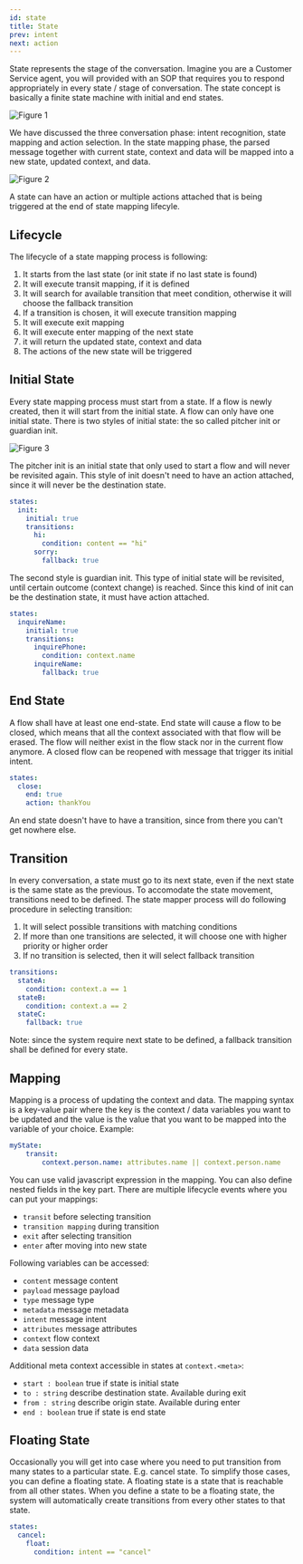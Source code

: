 ```yaml
---
id: state
title: State
prev: intent
next: action
---
```


State represents the stage of the conversation. Imagine you are a Customer Service agent, you will provided with an SOP that requires you to respond appropriately in every state / stage of conversation. The state concept is basically a finite state machine with initial and end states.

![Figure 1](/images/concepts/state/figure-1.png)

We have discussed the three conversation phase: intent recognition, state mapping and action selection. In the state mapping phase, the parsed message together with current state, context and data will be mapped into a new state, updated context, and data.

![Figure 2](/images/concepts/state/figure-2.png)

A state can have an action or multiple actions attached that is being triggered at the end of state mapping lifecyle.

## Lifecycle

The lifecycle of a state mapping process is following:

1.  It starts from the last state (or init state if no last state is found)
2.  It will execute transit mapping, if it is defined
3.  It will search for available transition that meet condition, otherwise it will choose the fallback transition
4.  If a transition is chosen, it will execute transition mapping
5.  It will execute exit mapping
6.  It will execute enter mapping of the next state
7.  it will return the updated state, context and data
8.  The actions of the new state will be triggered

## Initial State

Every state mapping process must start from a state. If a flow is newly created, then it will start from the initial state. A flow can only have one initial state. There is two styles of initial state: the so called pitcher init or guardian init.

![Figure 3](/images/concepts/state/figure-3.png)

The pitcher init is an initial state that only used to start a flow and will never be revisited again. This style of init doesn't need to have an action attached, since it will never be the destination state.

```yaml
states:
  init:
    initial: true
    transitions:
      hi:
        condition: content == "hi"
      sorry:
        fallback: true
```

The second style is guardian init. This type of initial state will be revisited, until certain outcome (context change) is reached. Since this kind of init can be the destination state, it must have action attached.

```yaml
states:
  inquireName:
    initial: true
    transitions:
      inquirePhone:
        condition: context.name
      inquireName:
        fallback: true
```

## End State

A flow shall have at least one end-state. End state will cause a flow to be closed, which means that all the context associated with that flow will be erased. The flow will neither exist in the flow stack nor in the current flow anymore. A closed flow can be reopened with message that trigger its initial intent.

```yaml
states:
  close:
    end: true
    action: thankYou
```

An end state doesn't have to have a transition, since from there you can't get nowhere else.

## Transition

In every conversation, a state must go to its next state, even if the next state is the same state as the previous. To accomodate the state movement, transitions need to be defined. The state mapper process will do following procedure in selecting transition:

1.  It will select possible transitions with matching conditions
2.  If more than one transitions are selected, it will choose one with higher priority or higher order
3.  If no transition is selected, then it will select fallback transition

```yaml
transitions:
  stateA:
    condition: context.a == 1
  stateB:
    condition: context.a == 2
  stateC:
    fallback: true
```

Note: since the system require next state to be defined, a fallback transition shall be defined for every state.

## Mapping

Mapping is a process of updating the context and data. The mapping syntax is a key-value pair where the key is the context / data variables you want to be updated and the value is the value that you want to be mapped into the variable of your choice. Example:

```yaml
myState:
    transit:
        context.person.name: attributes.name || context.person.name
```

You can use valid javascript expression in the mapping. You can also define nested fields in the key part. There are multiple lifecycle events where you can put your mappings:

- `transit` before selecting transition
- `transition mapping` during transition
- `exit` after selecting transition
- `enter` after moving into new state

Following variables can be accessed:

- `content` message content
- `payload` message payload
- `type` message type
- `metadata` message metadata
- `intent` message intent
- `attributes` message attributes
- `context` flow context
- `data` session data

Additional meta context accessible in states at `context.<meta>`:

- `start : boolean` true if state is initial state
- `to : string` describe destination state. Available during exit
- `from : string` describe origin state. Available during enter
- `end : boolean` true if state is end state

## Floating State

Occasionally you will get into case where you need to put transition from many states to a particular state. E.g. cancel state. To simplify those cases, you can define a floating state. A floating state is a state that is reachable from all other states. When you define a state to be a floating state, the system will automatically create transitions from every other states to that state.

```yaml
states:
  cancel:
    float:
      condition: intent == "cancel"
```
